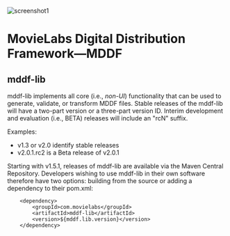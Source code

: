 ![screenshot1](mddf-tools/docs/users/md/manifest/validator/v1.1/images/MLabs_header.jpg)
# MovieLabs Digital Distribution Framework—MDDF


## <a name="h_mddf-lib"> mddf-lib</a>
mddf-lib implements all core (i.e., *non-UI*) functionality that can be used to generate, validate, or transform MDDF files. Stable releases of the mddf-lib will have a two-part version or a three-part version ID. Interim development and evaluation (i.e., BETA) releases will include an "rcN" suffix. 

Examples:
* v1.3 or v2.0 identify stable releases
* v2.0.1.rc2 is a Beta release of v2.0.1
  
Starting with v1.5.1, releases of mddf-lib are available via the Maven Central Repository. 
Developers wishing to use mddf-lib in their own software therefore have two options: building from the source or adding a dependency to their pom.xml:

		<dependency>
			<groupId>com.movielabs</groupId>
			<artifactId>mddf-lib</artifactId>
			<version>${mddf.lib.version}</version>
		</dependency>

 